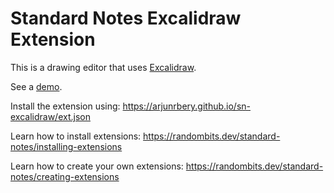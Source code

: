 # Standard Notes Excalidraw Extension

This is a drawing editor that uses [Excalidraw](https://excalidraw.com/).

See a [demo](https://nienow.github.io/sn-excalidraw/demo.html).

Install the extension using: https://arjunrbery.github.io/sn-excalidraw/ext.json

Learn how to install extensions: https://randombits.dev/standard-notes/installing-extensions

Learn how to create your own
extensions: https://randombits.dev/standard-notes/creating-extensions

